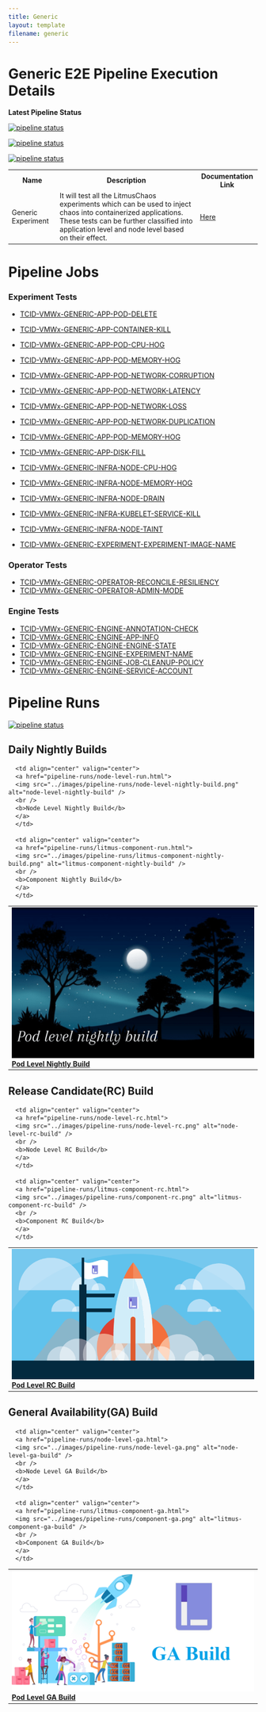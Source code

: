 ```yaml
---
title: Generic
layout: template
filename: generic
---
```


# **Generic E2E Pipeline Execution Details**

**Latest Pipeline Status**

[![pipeline status](https://github.com/litmuschaos/litmus-e2e/actions/workflows/scheduled-component-pipeline.yml/badge.svg)](https://github.com/litmuschaos/litmus-e2e/actions/workflows/scheduled-component-pipeline.yml)

[![pipeline status](https://github.com/litmuschaos/litmus-e2e/actions/workflows/scheduled-node-level-pipeline.yml/badge.svg)](https://github.com/litmuschaos/litmus-e2e/actions/workflows/scheduled-node-level-pipeline.yml)

[![pipeline status](https://github.com/litmuschaos/litmus-e2e/actions/workflows/scheduled-pod-level-pipeline.yml/badge.svg)](https://github.com/litmuschaos/litmus-e2e/actions/workflows/scheduled-pod-level-pipeline.yml)

<table>
<tr>
<th> Name </th>
<th> Description </th>
<th> Documentation Link </th>
</tr>
<tr>
 <td> Generic Experiment</td>
 <td> It will test all the LitmusChaos experiments which can be used to inject chaos into containerized applications. These tests can be further classified into application level and node level based on their effect.</td>
 <td>  <a href="https://docs.litmuschaos.io/docs/getstarted/"> Here </a> </td>
</tr>
</table>

# **Pipeline Jobs**

### **Experiment Tests**

- [TCID-VMWx-GENERIC-APP-POD-DELETE](https://github.com/litmuschaos/litmus-e2e/blob/gh-pages/generic-pipeline/pod-delete/README.md)
- [TCID-VMWx-GENERIC-APP-CONTAINER-KILL](https://github.com/litmuschaos/litmus-e2e/blob/gh-pages/generic-pipeline/container-kill/README.md)
- [TCID-VMWx-GENERIC-APP-POD-CPU-HOG](https://github.com/litmuschaos/litmus-e2e/blob/gh-pages/generic-pipeline/pod-cpu-hog/README.md)
- [TCID-VMWx-GENERIC-APP-POD-MEMORY-HOG](https://github.com/litmuschaos/litmus-e2e/blob/gh-pages/generic-pipeline/pod-memory-hog/README.md)
- [TCID-VMWx-GENERIC-APP-POD-NETWORK-CORRUPTION](https://github.com/litmuschaos/litmus-e2e/blob/gh-pages/generic-pipeline/pod-network-corruption/README.md)
- [TCID-VMWx-GENERIC-APP-POD-NETWORK-LATENCY](https://github.com/litmuschaos/litmus-e2e/blob/gh-pages/generic-pipeline/pod-network-latency/README.md)
- [TCID-VMWx-GENERIC-APP-POD-NETWORK-LOSS](https://github.com/litmuschaos/litmus-e2e/blob/gh-pages/generic-pipeline/pod-network-loss/README.md)
- [TCID-VMWx-GENERIC-APP-POD-NETWORK-DUPLICATION](https://github.com/litmuschaos/litmus-e2e/blob/gh-pages/generic-pipeline/pod-network-duplication/README.md)
- [TCID-VMWx-GENERIC-APP-POD-MEMORY-HOG](https://github.com/litmuschaos/litmus-e2e/blob/gh-pages/generic-pipeline/pod-memory-hog/README.md)
- [TCID-VMWx-GENERIC-APP-DISK-FILL](https://github.com/litmuschaos/litmus-e2e/blob/gh-pages/generic-pipeline/disk-fill/README.md)
- [TCID-VMWx-GENERIC-INFRA-NODE-CPU-HOG](https://github.com/litmuschaos/litmus-e2e/blob/gh-pages/generic-pipeline/node-cpu-hog/README.md)
- [TCID-VMWx-GENERIC-INFRA-NODE-MEMORY-HOG](https://github.com/litmuschaos/litmus-e2e/blob/gh-pages/generic-pipeline/node-memory-hog/README.md)
- [TCID-VMWx-GENERIC-INFRA-NODE-DRAIN](https://github.com/litmuschaos/litmus-e2e/blob/gh-pages/generic-pipeline/node-drain/README.md)
- [TCID-VMWx-GENERIC-INFRA-KUBELET-SERVICE-KILL](https://github.com/litmuschaos/litmus-e2e/blob/gh-pages/generic-pipeline/kubelet-service-kill/README.md)
- [TCID-VMWx-GENERIC-INFRA-NODE-TAINT](https://github.com/litmuschaos/litmus-e2e/tree/gh-pages/generic-pipeline/node-taint/README.md)

- [TCID-VMWx-GENERIC-EXPERIMENT-EXPERIMENT-IMAGE-NAME](https://github.com/litmuschaos/litmus-e2e/blob/gh-pages/generic-pipeline/experiment-image/README.md)

### **Operator Tests**

- [TCID-VMWx-GENERIC-OPERATOR-RECONCILE-RESILIENCY](https://github.com/litmuschaos/litmus-e2e/blob/gh-pages/generic-pipeline/reconcile-resiliency/README.md)
- [TCID-VMWx-GENERIC-OPERATOR-ADMIN-MODE](https://github.com/litmuschaos/litmus-e2e/blob/gh-pages/generic-pipeline/admin-mode/README.md)

### **Engine Tests**

- [TCID-VMWx-GENERIC-ENGINE-ANNOTATION-CHECK](https://github.com/litmuschaos/litmus-e2e/blob/gh-pages/generic-pipeline/annotation-check/README.md)
- [TCID-VMWx-GENERIC-ENGINE-APP-INFO](https://github.com/litmuschaos/litmus-e2e/blob/gh-pages/generic-pipeline/appinfo/README.md)
- [TCID-VMWx-GENERIC-ENGINE-ENGINE-STATE](https://github.com/litmuschaos/litmus-e2e/blob/gh-pages/generic-pipeline/engine-state/README.md)
- [TCID-VMWx-GENERIC-ENGINE-EXPERIMENT-NAME](https://github.com/litmuschaos/litmus-e2e/blob/gh-pages/generic-pipeline/experiment-404/README.md)
- [TCID-VMWx-GENERIC-ENGINE-JOB-CLEANUP-POLICY](https://github.com/litmuschaos/litmus-e2e/blob/gh-pages/generic-pipeline/job-cleanup-policy/README.md)
- [TCID-VMWx-GENERIC-ENGINE-SERVICE-ACCOUNT](https://github.com/litmuschaos/litmus-e2e/blob/gh-pages/generic-pipeline/service-account/README.md)

# **Pipeline Runs**

<a href="pipeline-runs/https://gitlab.mayadata.io/litmuschaos/litmus-e2e/commits/generic"><img alt="pipeline status" src="https://gitlab.mayadata.io/litmuschaos/litmus-e2e/badges/generic/pipeline.svg" /></a>

## Daily Nightly Builds

<table  cellpadding="5">

  <tr>
      <td>
      <a href="pipeline-runs/pod-level-run.html">
      <img src="../images/pipeline-runs/pod-level-nightly-build.png" alt="pod-level-nightly-build" />
      <br />
      <b>Pod Level Nightly Build</b>
      </a>
      </td>

      <td align="center" valign="center">
      <a href="pipeline-runs/node-level-run.html">
      <img src="../images/pipeline-runs/node-level-nightly-build.png" alt="node-level-nightly-build" />
      <br />
      <b>Node Level Nightly Build</b>
      </a>
      </td>

      <td align="center" valign="center">
      <a href="pipeline-runs/litmus-component-run.html">
      <img src="../images/pipeline-runs/litmus-component-nightly-build.png" alt="litmus-component-nightly-build" />
      <br />
      <b>Component Nightly Build</b>
      </a>
      </td>

  </tr>

</table>

## Release Candidate(RC) Build

<table  cellpadding="5">

  <tr>
      <td>
      <a href="pipeline-runs/pod-level-rc.html">
      <img src="../images/pipeline-runs/pod-level-rc.png" alt="pod-level-rc-build" />
      <br />
      <b>Pod Level RC Build</b>
      </a>
      </td>

      <td align="center" valign="center">
      <a href="pipeline-runs/node-level-rc.html">
      <img src="../images/pipeline-runs/node-level-rc.png" alt="node-level-rc-build" />
      <br />
      <b>Node Level RC Build</b>
      </a>
      </td>

      <td align="center" valign="center">
      <a href="pipeline-runs/litmus-component-rc.html">
      <img src="../images/pipeline-runs/component-rc.png" alt="litmus-component-rc-build" />
      <br />
      <b>Component RC Build</b>
      </a>
      </td>

  </tr>

</table>

## General Availability(GA) Build

<table  cellpadding="5">

  <tr>
      <td>
      <a href="pipeline-runs/pod-level-ga.html">
      <img src="../images/pipeline-runs/pod-level-ga.png" alt="pod-level-ga-build" />
      <br />
      <b>Pod Level GA Build</b>
      </a>
      </td>

      <td align="center" valign="center">
      <a href="pipeline-runs/node-level-ga.html">
      <img src="../images/pipeline-runs/node-level-ga.png" alt="node-level-ga-build" />
      <br />
      <b>Node Level GA Build</b>
      </a>
      </td>

      <td align="center" valign="center">
      <a href="pipeline-runs/litmus-component-ga.html">
      <img src="../images/pipeline-runs/component-ga.png" alt="litmus-component-ga-build" />
      <br />
      <b>Component GA Build</b>
      </a>
      </td>

  </tr>

</table>
